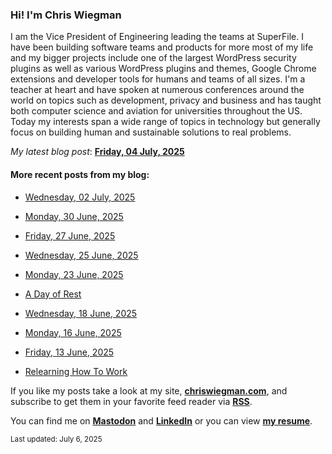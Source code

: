 ### Hi! I'm Chris Wiegman

I am the Vice President of Engineering leading the teams at SuperFile. I have been building software teams and products for more most of my life and my bigger projects include one of the largest WordPress security plugins as well as various WordPress plugins and themes, Google Chrome extensions and developer tools for humans and teams of all sizes. I'm a teacher at heart and have spoken at numerous conferences around the world on topics such as development, privacy and business and has taught both computer science and aviation for universities throughout the US. Today my interests span a wide range of topics in technology but generally focus on building human and sustainable solutions to real problems.

*My latest blog post*: **[Friday, 04 July, 2025](https://chriswiegman.com/2025/07/friday-04-july-2025/)**

#### More recent posts from my blog:



- [Wednesday, 02 July, 2025](https://chriswiegman.com/2025/07/wednesday-02-july-2025/)

- [Monday, 30 June, 2025](https://chriswiegman.com/2025/06/monday-30-june-2025/)

- [Friday, 27 June, 2025](https://chriswiegman.com/2025/06/friday-27-june-2025/)

- [Wednesday, 25 June, 2025](https://chriswiegman.com/2025/06/wednesday-25-june-2025/)

- [Monday, 23 June, 2025](https://chriswiegman.com/2025/06/monday-23-june-2025/)

- [A Day of Rest](https://chriswiegman.com/2025/06/a-day-of-rest/)

- [Wednesday, 18 June, 2025](https://chriswiegman.com/2025/06/wednesday-18-june-2025/)

- [Monday, 16 June, 2025](https://chriswiegman.com/2025/06/monday-16-june-2025/)

- [Friday, 13 June, 2025](https://chriswiegman.com/2025/06/friday-13-june-2025/)

- [Relearning How To Work](https://chriswiegman.com/2025/06/relearning-how-to-work/)

If you like my posts take a look at my site, **[chriswiegman.com](https://chriswiegman.com/)**, and subscribe to get them in your favorite feed reader via **[RSS](https://chriswiegman.com/index.xml)**.

You can find me on **[Mastodon](https://mastodon.chriswiegman.com/@chris)** and **[LinkedIn](https://www.linkedin.com/in/chriswiegman)** or you can view **[my resume](https://cwie.co/resume)**.

<sub>Last updated: July 6, 2025</sub>
